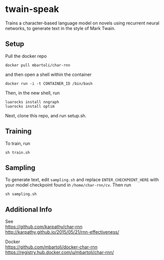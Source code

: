 # twain-speak
Trains a character-based language model on novels using recurrent neural networks, to generate text in the style of Mark Twain.

## Setup
Pull the docker repo
```
docker pull mbartoli/char-rnn
```
and then open a shell within the container 
```
docker run -i -t CONTAINER_ID /bin/bash
```
Then, in the new shell, run
```
luarocks install nngraph
luarocks install optim
```
Next, clone this repo, and run setup.sh.  

## Training
To train, run  
```
sh train.sh 
```

## Sampling 
To generate text, edit ```sampling.sh``` and replace ```ENTER_CHECKPOINT_HERE``` with your model checkpoint found in ```/home/char-rnn/cv```.  Then run  
```
sh sampling.sh
```


## Additional Info
See  
https://github.com/karpathy/char-rnn  
http://karpathy.github.io/2015/05/21/rnn-effectiveness/

Docker  
https://github.com/mbartoli/docker-char-rnn  
https://registry.hub.docker.com/u/mbartoli/char-rnn/ 
